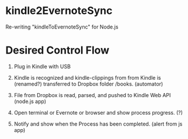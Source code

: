# kindle2EvernoteSync
Re-writing "kindleToEvernoteSync" for Node.js

# Desired Control Flow

1. Plug in Kindle with USB

2. Kindle is recognized and kindle-clippings from from Kindle is (renamed?) transferred to Dropbox folder /books. (automator)

3. File from Dropbox is read, parsed, and pushed to Kindle Web API (node.js app)

4. Open terminal or Evernote or browser and show process progress. (?)

4. Notify and show when the Process has been completed. (alert from js app)

